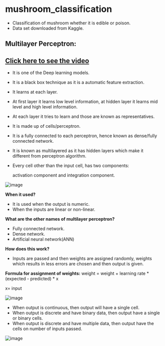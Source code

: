 # mushroom_classification
- Classification of mushroom whether it is edible or poison.
- Data set downloaded from Kaggle.

## Multilayer Perceptron:
## [Click here to see the video](https://drive.google.com/file/d/1uBnmNTgW1yLnUyTgX30vcwwpNGjdcxYY/view?usp=sharing)

- It is one of the Deep learning models.
- It is a black box technique as it is a automatic feature extraction.
- It learns at each layer.
- At first layer it learns low level information, at hidden layer it learns mid level and high level information.
- At each layer it tries to learn and those are known as representatives.
- It is made up of cells/perceptron.
- It is a fully connected to each perceptron, hence known as dense/fully connected network.
- It is known as multilayered as it has hidden layers which make it different from perceptron algorithm.
- Every cell other than the input cell, has two components:
     
     activation component and integration component.

![image](https://user-images.githubusercontent.com/79050917/139528478-4c9678ce-a6d3-4257-b936-faae526719a4.png)

**When it used?**
- It is used when the output is numeric.
- When the inputs are linear or non-linear.

**What are the other names of multilayer perceptron?**
- Fully connected network.
- Dense network.
- Artificial neural network(ANN)

**How does this work?**
- Inputs are passed and then weights are assigned randomly, weights which results in less errors are chosen and then output is given.

**Formula for assignment of weights:**
weight = weight + learning rate * (expected - predicted) * x

x= input

![image](https://user-images.githubusercontent.com/79050917/139528544-cac7b5a5-fc88-4c6d-8e42-8c06cde313b5.png)

- When output is continuous, then output will have a single cell.
- When output is discrete and have binary data, then output have a single or binary cells.
- When output is discrete and have multiple data, then output have the cells on number of inputs passed.

![image](https://user-images.githubusercontent.com/79050917/139528560-04b5f585-292c-4190-a558-56cfdd6265eb.png)
